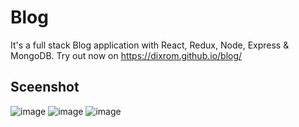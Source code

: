 # Blog
It's a full stack Blog application with React, Redux, Node, Express & MongoDB. Try out now on <https://dixrom.github.io/blog/>
## Sceenshot
![image](https://cdn.discordapp.com/attachments/574907131363590174/1042083480802185246/image.png)
![image](https://cdn.discordapp.com/attachments/574907131363590174/1042083698805309440/image.png)
![image](https://cdn.discordapp.com/attachments/574907131363590174/1042083856595042324/image.png)
